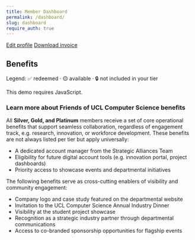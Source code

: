 ```yaml
---
title: Member Dashboard
permalink: /dashboard/
slug: dashboard
require_auth: true
---
```


<section id="dashboard" class="stack" style="--stack-gap:1rem">
  <p id="hello"></p>

  <nav aria-label="Secondary" class="cluster">
    <a class="pill" aria-disabled="true" tabindex="-1" href="#" title="Inactive for demo">Edit profile</a>
    <a class="pill" aria-disabled="true" tabindex="-1" href="#" title="Inactive for demo">Download invoice</a>
  </nav>

  <div id="membership" class="stack" style="--stack-gap:.25rem"></div>

  <section class="stack" style="--stack-gap:.5rem">
    <h2>Benefits</h2>
    <p class="small">Legend: ✅ redeemed · 🟡 available · 🔒 not included in your tier</p>
    <ul id="benefits-list" class="list-plain stack"></ul>
  </section>

  <noscript>
    <p class="small">This demo requires JavaScript.</p>
  </noscript>
</section>

### Learn more about Friends of UCL Computer Science benefits

All **Silver, Gold, and Platinum** members receive a set of core operational benefits that support seamless collaboration, regardless of engagement track, e.g. research, innovation, or workforce development. These benefits are not always listed per tier but apply universally:

* A dedicated account manager from the Strategic Alliances Team
* Eligibility for future digital account tools (e.g. innovation portal, project dashboards)
* Priority access to showcase events and departmental initiatives

The following benefits serve as cross-cutting enablers of visibility and community engagement:

* Company logo and case study featured on the departmental website
* Invitation to the UCL Computer Science Annual Industry Dinner
* Visibility at the student project showcase
* Recognition as a strategic industry partner through departmental communications
* Access to co-branded sponsorship opportunities for flagship events

<script>
(function () {
  function getSession() {
    try { return JSON.parse(localStorage.getItem('alliances_session') || 'null'); }
    catch (e) { return null; }
  }

  document.addEventListener('DOMContentLoaded', function () {
    // If auth guard didn’t already redirect (because you’re signed in), carry on.
    const session = getSession();
    if (!session || !session.member_id) return; // guard will handle redirect on protected pages

    const data = window.ALLIANCES_DATA || {};
    const members = Array.isArray(data.members) ? data.members : [];
    const benefits = Array.isArray(data.benefits) ? data.benefits : [];

    // Bail gracefully if data is missing
    if (!members.length || !benefits.length) {
      console.warn('ALLIANCES_DATA not populated on dashboard.');
      return;
    }

    const member = members.find(m => m.id === session.member_id);
    if (!member) {
      // Session stale? Sign out and send to sign in.
      if (window.Auth) { window.Auth.signOut(); window.Auth.redirectToSignIn(); }
      return;
    }

    // Greeting
    const hello = document.getElementById('hello');
    if (hello) {
      hello.textContent = `Hello ${member.company.contact_first}, welcome back to your UCL Computer Science Alliances dashboard.`;
    }

    // Membership panel
    const rank = { bronze: 1, silver: 2, gold: 3, platinum: 4 };
    const tier = (member.membership && member.membership.tier) || 'bronze';
    const expiry = (member.membership && member.membership.expiry) || '';
    const manager =
  (member.membership &&
   typeof member.membership.manager === 'string' &&
   member.membership.manager.trim().length)
    ? member.membership.manager.trim()
    : 'Marco Piccionello';
    const membership = document.getElementById('membership');
    if (membership) {
      membership.innerHTML = `
        <h2>Membership</h2>
        <p><strong>Level:</strong> ${tier.charAt(0).toUpperCase() + tier.slice(1)}</p>
        <p><strong>Expires:</strong> ${expiry}</p>
        <p><strong>Account manager:</strong> ${manager}</p>
      `;
    }

    // Superseded benefits (optional, per earlier note)
    const superseded = new Set();
    benefits.forEach(b => {
      const need = rank[b.tier_min] || 1;
      if (b.supersedes && (rank[tier] || 1) >= need) {
        (Array.isArray(b.supersedes) ? b.supersedes : [b.supersedes]).forEach(id => superseded.add(id));
      }
    });

    const myRank = rank[tier] || 1;
    const redeemed = new Set(member.redeemed_benefits || []);
    const list = document.getElementById('benefits-list');
    if (!list) return;

    list.innerHTML = '';
    benefits
      .filter(b => !superseded.has(b.id))
      .forEach(b => {
// ...inside benefitsEffective.forEach(b => { ... }) or benefits.forEach(b => { ... })
const needed = rank[b.tier_min] || 1;
let symbol = '🔒', aria = 'Not included in your tier';
if (myRank >= needed) {
  if (redeemed.has(b.id)) { symbol = '✅'; aria = 'Already redeemed'; }
  else { symbol = '🟡'; aria = 'Available to redeem'; }
}

const li = document.createElement('li');
li.innerHTML = `
  <div class="tile benefit" style="padding:.5rem .75rem">
    <span class="benefit-state" role="img" aria-label="${aria}">${symbol}</span>
    <strong>${b.description}</strong>
  </div>
`;
list.appendChild(li);
      });
  });
}());
</script>
